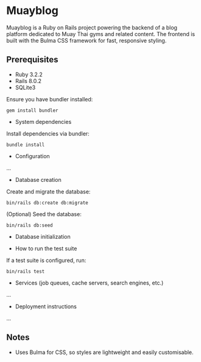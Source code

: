 # Muayblog

Muayblog is a Ruby on Rails project powering the backend of a blog platform dedicated to Muay Thai gyms and related content. The frontend is built with the Bulma CSS framework for fast, responsive styling.

## Prerequisites

* Ruby 3.2.2
* Rails 8.0.2 
* SQLite3 

Ensure you have bundler installed: <br>
```
gem install bundler
```

* System dependencies

Install dependencies via bundler:

```
bundle install
```

* Configuration 

...

* Database creation

Create and migrate the database:
```
bin/rails db:create db:migrate
```
(Optional) Seed the database:
```
bin/rails db:seed
```

* Database initialization

* How to run the test suite

If a test suite is configured, run:
```
bin/rails test
```

* Services (job queues, cache servers, search engines, etc.)

...

* Deployment instructions

...

## Notes

* Uses Bulma for CSS, so styles are lightweight and easily customisable.
